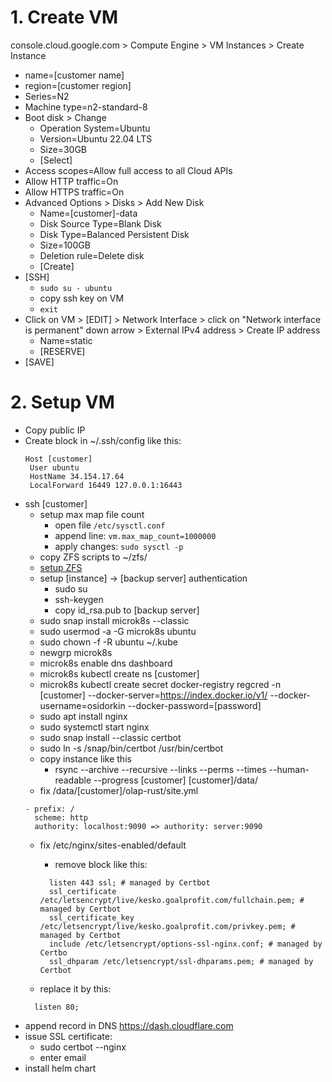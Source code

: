 # 1. Create VM

console.cloud.google.com > Compute Engine > VM Instances > Create Instance
* name=[customer name]
* region=[customer region]
* Series=N2
* Machine type=n2-standard-8
* Boot disk > Change
  * Operation System=Ubuntu
  * Version=Ubuntu 22.04 LTS
  * Size=30GB
  * [Select]
* Access scopes=Allow full access to all Cloud APIs
* Allow HTTP traffic=On
* Allow HTTPS traffic=On
* Advanced Options > Disks > Add New Disk
  * Name=[customer]-data
  * Disk Source Type=Blank Disk
  * Disk Type=Balanced Persistent Disk
  * Size=100GB
  * Deletion rule=Delete disk
  * [Create]
* [SSH]
  * ```sudo su - ubuntu```
  * copy ssh key on VM
  * ```exit```
* Click on VM > [EDIT] > Network Interface > click on "Network interface is permanent" down arrow > External IPv4 address > Create IP address
  * Name=static
  * [RESERVE]
* [SAVE]

# 2. Setup VM
* Copy public IP
* Create block in ~/.ssh/config like this:
    ```
   Host [customer]
     User ubuntu
     HostName 34.154.17.64
     LocalForward 16449 127.0.0.1:16443
     ```
* ssh [customer]
  * setup max map file count
    * open file `/etc/sysctl.conf`
    * append line: `vm.max_map_count=1000000`
    * apply changes: `sudo sysctl -p`
  * copy ZFS scripts to ~/zfs/
  * [setup ZFS](../zfs)
  * setup [instance] -> [backup server] authentication
    * sudo su
    * ssh-keygen
    * copy id_rsa.pub to [backup server]
  * sudo snap install microk8s --classic
  * sudo usermod -a -G microk8s ubuntu
  * sudo chown -f -R ubuntu ~/.kube
  * newgrp microk8s
  * microk8s enable dns dashboard
  * microk8s kubectl create ns [customer]
  * microk8s kubectl create secret docker-registry regcred -n [customer] --docker-server=https://index.docker.io/v1/  --docker-username=osidorkin --docker-password=[password]
  * sudo apt install nginx
  * sudo systemctl start nginx
  * sudo snap install --classic certbot
  * sudo ln -s /snap/bin/certbot /usr/bin/certbot
  * copy instance like this
    * rsync --archive --recursive --links --perms --times --human-readable --progress [customer] [customer]/data/
  * fix /data/[customer]/olap-rust/site.yml
  ```
  - prefix: /
    scheme: http
    authority: localhost:9090 => authority: server:9090
    ```
  * fix /etc/nginx/sites-enabled/default
    * remove block like this:
    ```
      listen 443 ssl; # managed by Certbot
      ssl_certificate /etc/letsencrypt/live/kesko.goalprofit.com/fullchain.pem; # managed by Certbot
      ssl_certificate_key /etc/letsencrypt/live/kesko.goalprofit.com/privkey.pem; # managed by Certbot
      include /etc/letsencrypt/options-ssl-nginx.conf; # managed by Certbo
      ssl_dhparam /etc/letsencrypt/ssl-dhparams.pem; # managed by Certbot
    ```

  * replace it by this:
  ```
    listen 80;
  ```
* append record in DNS https://dash.cloudflare.com
* issue SSL certificate:
  * sudo certbot --nginx
  * enter email
* install helm chart



